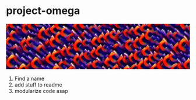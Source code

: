 # project-omega
![](media/gifs/clip_pytorch_logo_wide.gif)
1. Find a name
2. add stuff to readme
3. modularize code asap
